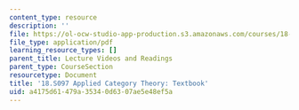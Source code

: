 ```yaml
---
content_type: resource
description: ''
file: https://ol-ocw-studio-app-production.s3.amazonaws.com/courses/18-s097-applied-category-theory-january-iap-2019/a4175d61479a35340d6307ae5e48ef5a_18-s097iap19textbook.pdf
file_type: application/pdf
learning_resource_types: []
parent_title: Lecture Videos and Readings
parent_type: CourseSection
resourcetype: Document
title: '18.S097 Applied Category Theory: Textbook'
uid: a4175d61-479a-3534-0d63-07ae5e48ef5a
---
```

